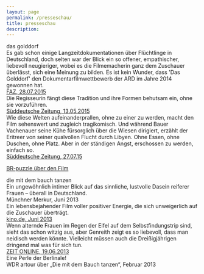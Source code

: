 ```yaml
---
layout: page
permalink: /presseschau/
title: presseschau
description:
---
```


<div class="sub-caption">das golddorf</div> 

<div class="quotation">Es gab schon einige Langzeitdokumentationen über Flüchtlinge in Deutschland, doch 	selten war der Blick ein so offener, empathischer, liebevoll neugieriger, wobei es die 	Filmemacherin ganz dem 	Zuschauer überlässt, sich eine Meinung zu bilden. Es ist kein Wunder, dass 'Das Golddorf' den Dokumentarfilmwettbewerb der ARD im Jahre 2014 gewonnen hat.</div>
<a href="http://www.faz.net/aktuell/feuilleton/medien/tv-kritik/langzeitdokumentation-ueber-fluechtlinge-in-bayern-13722608.html" target="_blank">FAZ, 28.07.2015</a>


<div class="quotation">Die Regisseurin fängt diese Tradition und ihre Formen behutsam ein, ohne sie vorzuführen.</div>
<a href="http://www.sueddeutsche.de/kultur/dokumentarfilm-geschlossene-kreise-1.2476605" target="_blank">Süddeutsche Zeitung, 13.05.2015</a>

<div class="quotation">Wie diese Welten aufeinanderprallen, ohne zu einer zu werden, macht den Film sehenswert und zugleich tragikomisch. Und während Bauer Vachenauer seine Kühe fürsorglich über die Wiesen dirigiert, erzählt der Eritreer von seiner qualvollen Flucht durch Libyen. Ohne Essen, ohne Duschen, ohne Platz. Aber in der ständigen Angst, erschossen zu werden, einfach so.</div> 	
<a href="http://www.sueddeutsche.de/medien/ard-doku-zu-das-golddorf-asyl-im-idyll-1.2584281" target="_blank">Süddeutsche Zeitung, 27.07.15</a>

<a href="http://www.br.de/br-fernsehen/sendungen/puzzle/golddorf-100.html" target="_blank">BR-puzzle über den Film</a>



<div class="sub-caption">die mit dem bauch tanzen</div>

<div class="quotation">Ein ungewöhnlich intimer Blick auf das sinnliche, lustvolle Dasein reiferer Frauen – überall in 	Deutschland.</div>
Münchner Merkur, Juni 2013
<div class="quotation">Ein lebensbejahender Film voller positiver Energie, die sich unweigerlich auf die Zuschauer überträgt.</div>
<a href="http://www.kino.de/film/die-mit-dem-bauch-tanzen-2013/" target="_blank">kino.de, Juni 2013</a>
<div class="quotation">Wenn alternde Frauen im Regen der Eifel auf dem Selbstfindungstrip sind, sieht das schon witzig aus, aber Genreith zeigt es so liebevoll, dass man neidisch werden könnte. Vielleicht müssen auch die Dreißigjährigen dringend mal was für sich tun.</div>
<a href="http://www.zeit.de/kultur/film/2013-06/film-mit-dem-bauch-tanzen" target="_blank">ZEIT ONLINE, 19.06.2013</a>
<div class="quotation">Eine Perle der Berlinale!</div>
WDR artour über „Die mit dem Bauch tanzen“, Februar 2013
